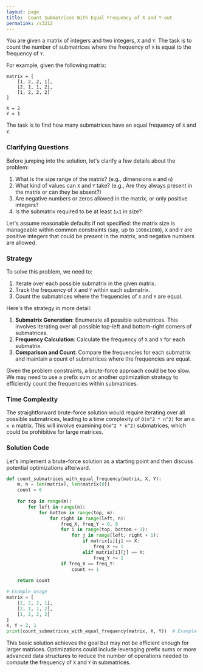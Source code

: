 ```yaml
---
layout: page
title:  Count Submatrices With Equal Frequency of X and Y-out
permalink: /s3212
---
```


You are given a matrix of integers and two integers, `X` and `Y`. The task is to count the number of submatrices where the frequency of `X` is equal to the frequency of `Y`. 

For example, given the following matrix:

```
matrix = [
    [1, 2, 2, 1],
    [2, 1, 1, 2],
    [1, 2, 2, 2]
]

X = 2
Y = 1
```

The task is to find how many submatrices have an equal frequency of `X` and `Y`.

### Clarifying Questions

Before jumping into the solution, let's clarify a few details about the problem:
1. What is the size range of the matrix? (e.g., dimensions `m` and `n`)
2. What kind of values can `X` and `Y` take? (e.g., Are they always present in the matrix or can they be absent?)
3. Are negative numbers or zeros allowed in the matrix, or only positive integers?
4. Is the submatrix required to be at least `1x1` in size?

Let's assume reasonable defaults if not specified: the matrix size is manageable within common constraints (say, up to `1000x1000`), `X` and `Y` are positive integers that could be present in the matrix, and negative numbers are allowed.

### Strategy

To solve this problem, we need to:

1. Iterate over each possible submatrix in the given matrix.
2. Track the frequency of `X` and `Y` within each submatrix.
3. Count the submatrices where the frequencies of `X` and `Y` are equal.

Here's the strategy in more detail:

1. **Submatrix Generation**: Enumerate all possible submatrices. This involves iterating over all possible top-left and bottom-right corners of submatrices.
2. **Frequency Calculation**: Calculate the frequency of `X` and `Y` for each submatrix.
3. **Comparison and Count**: Compare the frequencies for each submatrix and maintain a count of submatrices where the frequencies are equal.

Given the problem constraints, a brute-force approach could be too slow. We may need to use a prefix sum or another optimization strategy to efficiently count the frequencies within submatrices.

### Time Complexity

The straightforward brute-force solution would require iterating over all possible submatrices, leading to a time complexity of `O(m^2 * n^2)` for an `m x n` matrix. This will involve examining `O(m^2 * n^2)` submatrices, which could be prohibitive for large matrices. 

### Solution Code

Let's implement a brute-force solution as a starting point and then discuss potential optimizations afterward.

```python
def count_submatrices_with_equal_frequency(matrix, X, Y):
    m, n = len(matrix), len(matrix[0])
    count = 0
    
    for top in range(m):
        for left in range(n):
            for bottom in range(top, m):
                for right in range(left, n):
                    freq_X, freq_Y = 0, 0
                    for i in range(top, bottom + 1):
                        for j in range(left, right + 1):
                            if matrix[i][j] == X:
                                freq_X += 1
                            elif matrix[i][j] == Y:
                                freq_Y += 1
                    if freq_X == freq_Y:
                        count += 1
    
    return count

# Example usage
matrix = [
    [1, 2, 2, 1],
    [2, 1, 1, 2],
    [1, 2, 2, 2]
]
X, Y = 2, 1
print(count_submatrices_with_equal_frequency(matrix, X, Y))  # Example output
```

This basic solution achieves the goal but may not be efficient enough for larger matrices. Optimizations could include leveraging prefix sums or more advanced data structures to reduce the number of operations needed to compute the frequency of `X` and `Y` in submatrices.